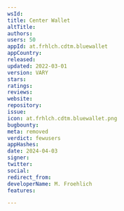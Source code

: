```yaml
---
wsId: 
title: Center Wallet
altTitle: 
authors: 
users: 50
appId: at.frhlch.cdtm.bluewallet
appCountry: 
released: 
updated: 2022-03-01
version: VARY
stars: 
ratings: 
reviews: 
website: 
repository: 
issue: 
icon: at.frhlch.cdtm.bluewallet.png
bugbounty: 
meta: removed
verdict: fewusers
appHashes: 
date: 2024-04-03
signer: 
twitter: 
social: 
redirect_from: 
developerName: M. Froehlich
features: 

---
```



